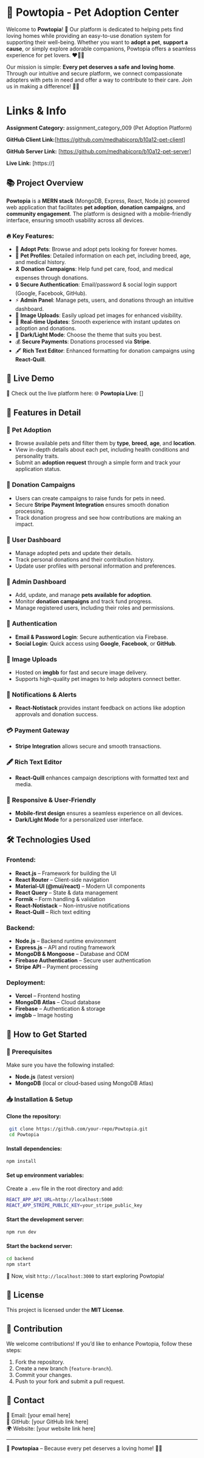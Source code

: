 # 🐾 Powtopia - Pet Adoption Center

Welcome to **Powtopia**! 🌟 Our platform is dedicated to helping pets find loving homes while providing an easy-to-use donation system for supporting their well-being. Whether you want to **adopt a pet**, **support a cause**, or simply explore adorable companions, Powtopia offers a seamless experience for pet lovers. ❤️🐶🐱

Our mission is simple: **Every pet deserves a safe and loving home**. Through our intuitive and secure platform, we connect compassionate adopters with pets in need and offer a way to contribute to their care. Join us in making a difference! 🏡💕

# Links & Info

**Assignment Category:** assignment_category_009 (Pet Adoption Platform)

**GitHub Client Link:**[https://github.com/medhabicorp/b10a12-pet-client]

**GitHub Server Link:** [https://github.com/medhabicorp/b10a12-pet-server]

**Live Link:** [https://]

## 📚 Project Overview

**Powtopia** is a **MERN stack** (MongoDB, Express, React, Node.js) powered web application that facilitates **pet adoption**, **donation campaigns**, and **community engagement**. The platform is designed with a mobile-friendly interface, ensuring smooth usability across all devices.

### 🔥 Key Features:

- 🐾 **Adopt Pets**: Browse and adopt pets looking for forever homes.
- 📌 **Pet Profiles**: Detailed information on each pet, including breed, age, and medical history.
- 🎗️ **Donation Campaigns**: Help fund pet care, food, and medical expenses through donations.
- 🔒 **Secure Authentication**: Email/password & social login support (Google, Facebook, GitHub).
- ⚡ **Admin Panel**: Manage pets, users, and donations through an intuitive dashboard.
- 📸 **Image Uploads**: Easily upload pet images for enhanced visibility.
- 🔄 **Real-time Updates**: Smooth experience with instant updates on adoption and donations.
- 🎨 **Dark/Light Mode**: Choose the theme that suits you best.
- 💰 **Secure Payments**: Donations processed via **Stripe**.
- 🖋️ **Rich Text Editor**: Enhanced formatting for donation campaigns using **React-Quill**.

## 🚀 Live Demo

🔗 Check out the live platform here:
🌐 **Powtopia Live**: []

## 🔑 Features in Detail

### 🐶 **Pet Adoption**

- Browse available pets and filter them by **type**, **breed**, **age**, and **location**.
- View in-depth details about each pet, including health conditions and personality traits.
- Submit an **adoption request** through a simple form and track your application status.

### 💖 **Donation Campaigns**

- Users can create campaigns to raise funds for pets in need.
- Secure **Stripe Payment Integration** ensures smooth donation processing.
- Track donation progress and see how contributions are making an impact.

### 👤 **User Dashboard**

- Manage adopted pets and update their details.
- Track personal donations and their contribution history.
- Update user profiles with personal information and preferences.

### 🌟 **Admin Dashboard**

- Add, update, and manage **pets available for adoption**.
- Monitor **donation campaigns** and track fund progress.
- Manage registered users, including their roles and permissions.

### 🔐 **Authentication**

- **Email & Password Login**: Secure authentication via Firebase.
- **Social Login**: Quick access using **Google**, **Facebook**, or **GitHub**.

### 📸 **Image Uploads**

- Hosted on **imgbb** for fast and secure image delivery.
- Supports high-quality pet images to help adopters connect better.

### 📢 **Notifications & Alerts**

- **React-Notistack** provides instant feedback on actions like adoption approvals and donation success.

### 💳 **Payment Gateway**

- **Stripe Integration** allows secure and smooth transactions.

### 🖋️ **Rich Text Editor**

- **React-Quill** enhances campaign descriptions with formatted text and media.

### 📱 **Responsive & User-Friendly**

- **Mobile-first design** ensures a seamless experience on all devices.
- **Dark/Light Mode** for a personalized user interface.

## 🛠️ Technologies Used

### Frontend:

- **React.js** – Framework for building the UI
- **React Router** – Client-side navigation
- **Material-UI (@mui/react)** – Modern UI components
- **React Query** – State & data management
- **Formik** – Form handling & validation
- **React-Notistack** – Non-intrusive notifications
- **React-Quill** – Rich text editing

### Backend:

- **Node.js** – Backend runtime environment
- **Express.js** – API and routing framework
- **MongoDB & Mongoose** – Database and ODM
- **Firebase Authentication** – Secure user authentication
- **Stripe API** – Payment processing

### Deployment:

- **Vercel** – Frontend hosting
- **MongoDB Atlas** – Cloud database
- **Firebase** – Authentication & storage
- **imgbb** – Image hosting

## 🎯 How to Get Started

### 📌 Prerequisites

Make sure you have the following installed:

- **Node.js** (latest version)
- **MongoDB** (local or cloud-based using MongoDB Atlas)

### 📥 Installation & Setup

#### Clone the repository:

```sh
 git clone https://github.com/your-repo/Powtopia.git
 cd Powtopia
```

#### Install dependencies:

```sh
npm install
```

#### Set up environment variables:

Create a `.env` file in the root directory and add:

```sh
REACT_APP_API_URL=http://localhost:5000
REACT_APP_STRIPE_PUBLIC_KEY=your_stripe_public_key
```

#### Start the development server:

```sh
npm run dev
```

#### Start the backend server:

```sh
cd backend
npm start
```

🚀 Now, visit `http://localhost:3000` to start exploring Powtopia!

## 📜 License

This project is licensed under the **MIT License**.

## 🤝 Contribution

We welcome contributions! If you’d like to enhance Powtopia, follow these steps:

1. Fork the repository.
2. Create a new branch (`feature-branch`).
3. Commit your changes.
4. Push to your fork and submit a pull request.

## 📩 Contact

📧 Email: [your email here]  
🐙 GitHub: [your GitHub link here]  
🌍 Website: [your website link here]

---

🚀 **Powtopiaa** – Because every pet deserves a loving home! 🏡🐾
